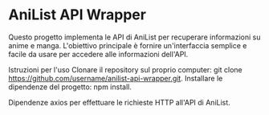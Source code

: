 # AniList API Wrapper
Questo progetto implementa le API di AniList per recuperare informazioni su anime e manga. 
L'obiettivo principale è fornire un'interfaccia semplice e facile da usare per accedere alle informazioni dell'API.

Istruzioni per l'uso
Clonare il repository sul proprio computer: git clone https://github.com/username/anilist-api-wrapper.git.
Installare le dipendenze del progetto: npm install.

Dipendenze
axios per effettuare le richieste HTTP all'API di AniList.

